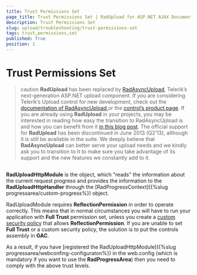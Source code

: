 ```yaml
---
title: Trust Permissions Set
page_title: Trust Permissions Set | RadUpload for ASP.NET AJAX Documentation
description: Trust Permissions Set
slug: upload/troubleshooting/trust-permissions-set
tags: trust,permissions,set
published: True
position: 1
---
```


# Trust Permissions Set



>caution  **RadUpload** has been replaced by [RadAsyncUpload](https://demos.telerik.com/aspnet-ajax/asyncupload/examples/overview/defaultcs.aspx), Telerik’s next-generation ASP.NET upload component. If you are considering Telerik’s Upload control for new development, check out the [documentation of RadAsyncUpload ](https://www.telerik.com/help/aspnet-ajax/asyncupload-overview.html) or the [control’s product page](https://www.telerik.com/products/aspnet-ajax/asyncupload.aspx). If you are already using **RadUpload** in your projects, you may be interested in reading how easy the transition to RadAsyncUpload is and how you can benefit from it [in this blog post](https://blogs.telerik.com/blogs/12-12-05/the-case-of-telerik-s-new-old-asp.net-ajax-upload-control-radasyncupload). The official support for **RadUpload** has been discontinued in June 2013 (Q2’13), although it is still be available in the suite. We deeply believe that **RadAsyncUpload** can better serve your upload needs and we kindly ask you to transition to it to make sure you take advantage of its support and the new features we constantly add to it.
>


## 

**RadUploadHttpModule** is the object, which "reads" the information about the current request progress and provides the information to the **RadUploadHttpHandler** through the [RadProgressContext]({%slug progressarea/custom-progress%}) object.

RadUploadModule requires **ReflectionPermission** in order to operate correctly. This means that in normal circumstances you will have to run your application with **Full Trust** permission set, unless you create a [custom security policy](https://msdn2.microsoft.com/en-us/library/ms998326.aspx) that allows **ReflectionPermission**. If you are unable to set **Full Trust** or a custom security policy, the solution is to put the controls assembly in **GAC**.

As a result, if you have [registered the RadUploadHttpModule]({%slug progressarea/webconfing-configuraton%}) in the web.config (which is mandatory if you want to use the **RadProgressArea**) then you need to comply with the above trust levels.

